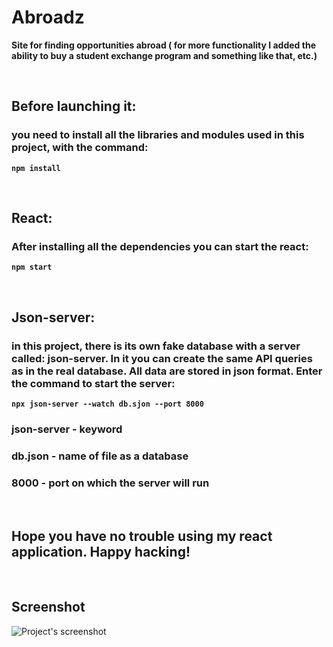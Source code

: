 # Abroadz

**Site for finding opportunities abroad ( for more functionality I added the ability to buy a student exchange program and something like that, etc.)**

<br>

## Before launching it:
### you need to install all the libraries and modules used in this project, with the command:
**`npm install`**

<br>

## React:
### After installing all the dependencies you can start the react:
**`npm start`**

<br>

## Json-server:
### in this project, there is its own fake database with a server called: json-server. In it you can create the same API queries as in the real database. All data are stored in json format. Enter the command to start the server:
**`npx json-server --watch db.sjon --port 8000`**
### json-server - keyword 
### db.json - name of file as a database
### 8000 - port on which the server will run

<br>

## Hope you have no trouble using my react application. Happy hacking!
<br>

## Screenshot
![Project's screenshot](https://github.com/BekturMaasaliev/Abroadz/raw/master/screenshots/screenshot1.png)

